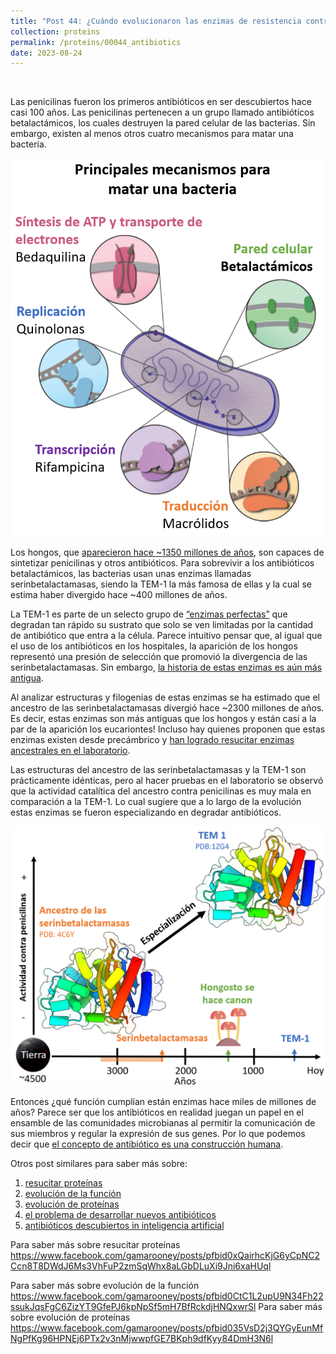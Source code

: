 ```yaml
---
title: "Post 44: ¿Cuándo evolucionaron las enzimas de resistencia contra antibióticos? 💊"
collection: proteins
permalink: /proteins/00044_antibiotics
date: 2023-08-24
---
```


&nbsp;

Las penicilinas fueron los primeros antibióticos en ser descubiertos hace casi 100 años. Las penicilinas pertenecen a un grupo llamado antibióticos betalactámicos, los cuales destruyen la pared celular de las bacterias. Sin embargo, existen al menos otros cuatro mecanismos para matar una bacteria. 

![img](/images/proteins/00044_blas.png)

Los hongos, que [aparecieron hace ~1350 millones de años](https://www.sciencedirect.com/science/article/pii/S0960982222010193), son capaces de sintetizar penicilinas y otros antibióticos. Para sobrevivir a los antibióticos betalactámicos, las bacterias usan unas enzimas llamadas serinbetalactamasas, siendo la TEM-1 la más famosa de ellas y la cual se estima haber divergido hace ~400 millones de años. 

La TEM-1 es parte de un selecto grupo de [“enzimas perfectas”](https://pubs.acs.org/doi/10.1021/acs.chemrev.8b00039) que degradan tan rápido su sustrato que solo se ven limitadas por la cantidad de antibiótico que entra a la célula. Parece intuitivo pensar que, al igual que el uso de los antibióticos en los hospitales, la aparición de los hongos representó una presión de selección que promovió la divergencia de las serinbetalactamasas. Sin embargo, [la historia de estas enzimas es aún más antigua](https://academic.oup.com/peds/article/doi/10.1093/protein/gzab013/6294778). 

Al analizar estructuras y filogenias de estas enzimas se ha estimado que el ancestro de las serinbetalactamasas divergió hace ~2300 millones de años. Es decir, estas enzimas son más antiguas que los hongos y están casi a la par de la aparición los eucariontes! Incluso hay quienes proponen que estas enzimas existen desde precámbrico y [han logrado resucitar enzimas ancestrales en el laboratorio](https://pubs.acs.org/doi/10.1021/ja311630a). 

Las estructuras del ancestro de las serinbetalactamasas y la TEM-1 son prácticamente idénticas, pero al hacer pruebas en el laboratorio se observó que la actividad catalítica del ancestro contra penicilinas es muy mala en comparación a la TEM-1. Lo cual sugiere que a lo largo de la evolución estas enzimas se fueron especializando en degradar antibióticos. 

![img](/images/proteins/00044_blas2.png)

Entonces ¿qué función cumplían están enzimas hace miles de millones de años? Parece ser que los antibióticos en realidad juegan un papel en el ensamble de las comunidades microbianas al permitir la comunicación de sus miembros y regular la expresión de sus genes. Por lo que podemos decir que [el concepto de antibiótico es una construcción humana](https://journals.asm.org/doi/10.1128/mbio.01966-21). 

Otros post similares para saber más sobre:
1. [resucitar proteínas](https://miangoar.github.io/proteins/00017_md)
2. [evolución de la función](https://miangoar.github.io/proteins/00019_evo)
3. [evolución de proteínas ](https://miangoar.github.io/proteins/00038_evo)
4. [el problema de desarrollar nuevos antibióticos](https://miangoar.github.io/other/00007_anti)
5. [antibióticos descubiertos in inteligencia artificial](https://miangoar.github.io/ai/00013_anti)


Para saber más sobre resucitar proteínas 
https://www.facebook.com/gamarooney/posts/pfbid0xQairhcKjG6yCpNC2Ccn8T8DWdJ6Ms3VhFuP2zmSqWhx8aLGbDLuXi9Jni6xaHUql 

Para saber más sobre evolución de la función  
https://www.facebook.com/gamarooney/posts/pfbid0CtC1L2upU9N34Fh22ssukJqsFgC6ZizYT9GfePJ6kpNpSf5mH7BfRckdjHNQxwrSl
Para saber más sobre evolución de proteínas   
https://www.facebook.com/gamarooney/posts/pfbid035VsD2j3QYGyEunMfNgPfKg96HPNEj6PTx2v3nMjwwpfGE7BKph9dfKyy84DmH3N6l

